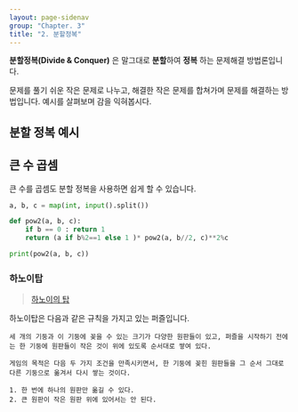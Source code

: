 ```yaml
---
layout: page-sidenav
group: "Chapter. 3"
title: "2. 분할정복"
---
```


**분할정복(Divide & Conquer)** 은 말그대로 **분할**하여 **정복** 하는 문제해결 방법론입니다.

문제를 풀기 쉬운 작은 문제로 나누고, 해결한 작은 문제를 합쳐가며 문제를 해결하는 방법입니다.
예시를 살펴보며 감을 익혀봅시다.

## 분할 정복 예시

## 큰 수 곱셈

큰 수를 곱셈도 분할 정복을 사용하면 쉽게 할 수 있습니다.

``` python
a, b, c = map(int, input().split())

def pow2(a, b, c):
    if b == 0 : return 1
    return (a if b%2==1 else 1 )* pow2(a, b//2, c)**2%c

print(pow2(a, b, c))
```

### 하노이탑

> [하노이의 탑](https://ko.wikipedia.org/wiki/%ED%95%98%EB%85%B8%EC%9D%B4%EC%9D%98_%ED%83%91)

하노이탑은 다음과 같은 규칙을 가지고 있는 퍼즐입니다.

```
세 개의 기둥과 이 기둥에 꽂을 수 있는 크기가 다양한 원판들이 있고, 퍼즐을 시작하기 전에는 한 기둥에 원판들이 작은 것이 위에 있도록 순서대로 쌓여 있다.

게임의 목적은 다음 두 가지 조건을 만족시키면서, 한 기둥에 꽂힌 원판들을 그 순서 그대로 다른 기둥으로 옮겨서 다시 쌓는 것이다.

1. 한 번에 하나의 원판만 옮길 수 있다.
2. 큰 원판이 작은 원판 위에 있어서는 안 된다.
```
